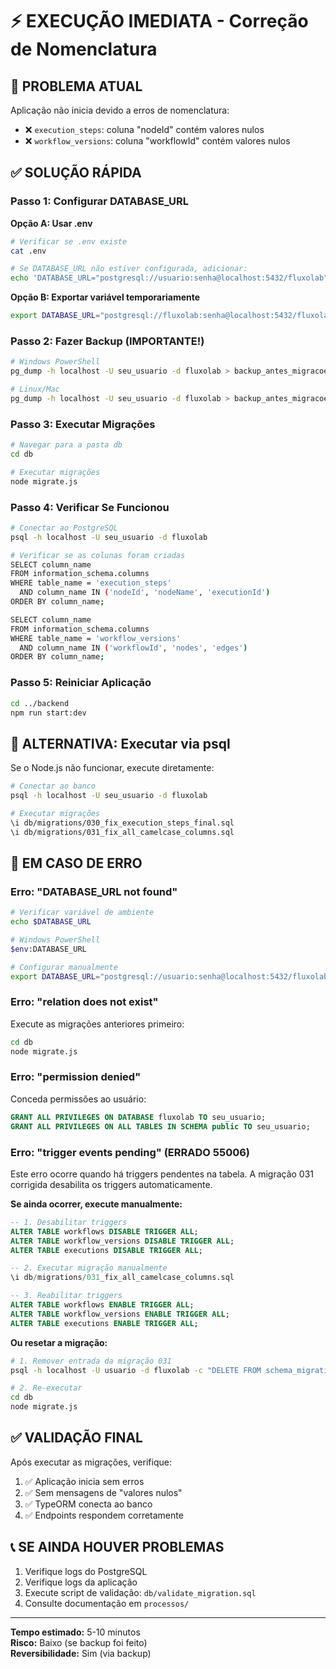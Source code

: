 # ⚡ EXECUÇÃO IMEDIATA - Correção de Nomenclatura

## 🚨 PROBLEMA ATUAL

Aplicação não inicia devido a erros de nomenclatura:
- ❌ `execution_steps`: coluna "nodeId" contém valores nulos
- ❌ `workflow_versions`: coluna "workflowId" contém valores nulos

## ✅ SOLUÇÃO RÁPIDA

### Passo 1: Configurar DATABASE_URL

**Opção A: Usar .env**
```bash
# Verificar se .env existe
cat .env

# Se DATABASE_URL não estiver configurada, adicionar:
echo 'DATABASE_URL="postgresql://usuario:senha@localhost:5432/fluxolab"' >> .env
```

**Opção B: Exportar variável temporariamente**
```bash
export DATABASE_URL="postgresql://fluxolab:senha@localhost:5432/fluxolab"
```

### Passo 2: Fazer Backup (IMPORTANTE!)

```bash
# Windows PowerShell
pg_dump -h localhost -U seu_usuario -d fluxolab > backup_antes_migracoes.sql

# Linux/Mac
pg_dump -h localhost -U seu_usuario -d fluxolab > backup_antes_migracoes_$(date +%Y%m%d_%H%M%S).sql
```

### Passo 3: Executar Migrações

```bash
# Navegar para a pasta db
cd db

# Executar migrações
node migrate.js
```

### Passo 4: Verificar Se Funcionou

```bash
# Conectar ao PostgreSQL
psql -h localhost -U seu_usuario -d fluxolab

# Verificar se as colunas foram criadas
SELECT column_name 
FROM information_schema.columns 
WHERE table_name = 'execution_steps' 
  AND column_name IN ('nodeId', 'nodeName', 'executionId')
ORDER BY column_name;

SELECT column_name 
FROM information_schema.columns 
WHERE table_name = 'workflow_versions' 
  AND column_name IN ('workflowId', 'nodes', 'edges')
ORDER BY column_name;
```

### Passo 5: Reiniciar Aplicação

```bash
cd ../backend
npm run start:dev
```

## 🔧 ALTERNATIVA: Executar via psql

Se o Node.js não funcionar, execute diretamente:

```bash
# Conectar ao banco
psql -h localhost -U seu_usuario -d fluxolab

# Executar migrações
\i db/migrations/030_fix_execution_steps_final.sql
\i db/migrations/031_fix_all_camelcase_columns.sql
```

## 🚨 EM CASO DE ERRO

### Erro: "DATABASE_URL not found"

```bash
# Verificar variável de ambiente
echo $DATABASE_URL

# Windows PowerShell
$env:DATABASE_URL

# Configurar manualmente
export DATABASE_URL="postgresql://usuario:senha@localhost:5432/fluxolab"
```

### Erro: "relation does not exist"

Execute as migrações anteriores primeiro:
```bash
cd db
node migrate.js
```

### Erro: "permission denied"

Conceda permissões ao usuário:
```sql
GRANT ALL PRIVILEGES ON DATABASE fluxolab TO seu_usuario;
GRANT ALL PRIVILEGES ON ALL TABLES IN SCHEMA public TO seu_usuario;
```

### Erro: "trigger events pending" (ERRADO 55006)

Este erro ocorre quando há triggers pendentes na tabela. A migração 031 corrigida desabilita os triggers automaticamente.

**Se ainda ocorrer, execute manualmente:**

```sql
-- 1. Desabilitar triggers
ALTER TABLE workflows DISABLE TRIGGER ALL;
ALTER TABLE workflow_versions DISABLE TRIGGER ALL;
ALTER TABLE executions DISABLE TRIGGER ALL;

-- 2. Executar migração manualmente
\i db/migrations/031_fix_all_camelcase_columns.sql

-- 3. Reabilitar triggers
ALTER TABLE workflows ENABLE TRIGGER ALL;
ALTER TABLE workflow_versions ENABLE TRIGGER ALL;
ALTER TABLE executions ENABLE TRIGGER ALL;
```

**Ou resetar a migração:**

```bash
# 1. Remover entrada da migração 031
psql -h localhost -U usuario -d fluxolab -c "DELETE FROM schema_migrations WHERE filename = '031_fix_all_camelcase_columns.sql';"

# 2. Re-executar
cd db
node migrate.js
```

## ✅ VALIDAÇÃO FINAL

Após executar as migrações, verifique:

1. ✅ Aplicação inicia sem erros
2. ✅ Sem mensagens de "valores nulos"
3. ✅ TypeORM conecta ao banco
4. ✅ Endpoints respondem corretamente

## 📞 SE AINDA HOUVER PROBLEMAS

1. Verifique logs do PostgreSQL
2. Verifique logs da aplicação
3. Execute script de validação: `db/validate_migration.sql`
4. Consulte documentação em `processos/`

---

**Tempo estimado:** 5-10 minutos  
**Risco:** Baixo (se backup foi feito)  
**Reversibilidade:** Sim (via backup)
